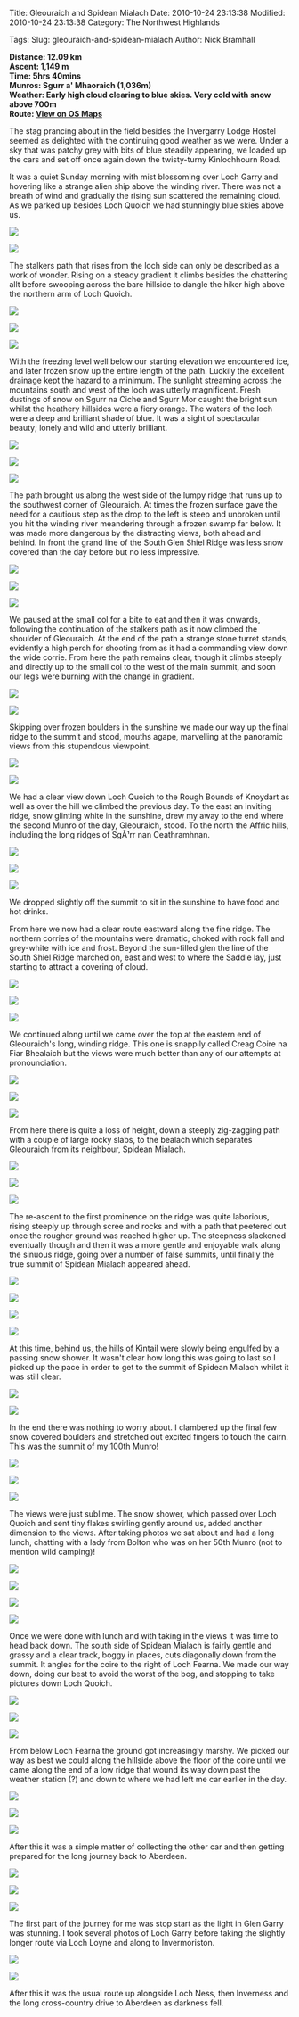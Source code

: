 Title: Gleouraich and Spidean Mialach
Date: 2010-10-24 23:13:38
Modified: 2010-10-24 23:13:38
Category: The Northwest Highlands

Tags: 
Slug: gleouraich-and-spidean-mialach
Author: Nick Bramhall

**Distance: 12.09 km  
Ascent: 1,149 m  
Time: 5hrs 40mins  
Munros: Sgurr a' Mhaoraich (1,036m)  
Weather: Early high cloud clearing to blue skies. Very cold with snow above 700m  
Route: [View on OS Maps](https://www.invertedworld.co.uk/trip/337)**



The stag prancing about in the field besides the Invergarry Lodge Hostel seemed as delighted with the continuing good weather as we were. Under a sky that was patchy grey with bits of blue steadily appearing, we loaded up the cars and set off once again down the twisty-turny Kinlochhourn Road. 

<!--more-->

It was a quiet Sunday morning with mist blossoming over Loch Garry and hovering like a strange alien ship above the winding river. There was not a breath of wind and gradually the rising sun scattered the remaining cloud. As we parked up besides Loch Quoich we had stunningly blue skies above us.



[![](http://farm2.static.flickr.com/1169/5132269259_212c0b9892_b.jpg)](http://www.flickr.com/photos/53725815@N00/5132269259)



[![](http://farm5.static.flickr.com/4062/5132875460_279898b043_b.jpg)](http://www.flickr.com/photos/53725815@N00/5132875460)



The stalkers path that rises from the loch side can only be described as a work of wonder. Rising on a steady gradient it climbs besides the chattering allt before swooping across the bare hillside to dangle the hiker high above the northern arm of Loch Quoich. 



[![](http://farm2.static.flickr.com/1087/5132281163_0dc54edf84_b.jpg)](http://www.flickr.com/photos/53725815@N00/5132281163)



[![](http://farm2.static.flickr.com/1169/5132943772_c16087a4d2_b.jpg)](http://www.flickr.com/photos/53725815@N00/5132943772)



[![](http://farm5.static.flickr.com/4050/5132965062_bbf5661c8d_b.jpg)](http://www.flickr.com/photos/53725815@N00/5132965062)



With the freezing level well below our starting elevation we encountered ice, and later frozen snow up the entire length of the path. Luckily the excellent drainage kept the hazard to a minimum. The sunlight streaming across the mountains south and west of the loch was utterly magnificent. Fresh dustings of snow on Sgurr na Ciche and Sgurr Mor caught the bright sun whilst the heathery hillsides were a fiery orange. The waters of the loch were a deep and brilliant shade of blue. It was a sight of spectacular beauty; lonely and wild and utterly brilliant.



[![](http://static.flickr.com/1229/5112051071_6160716ce1_b.jpg)](http://www.flickr.com/photos/53725815@N00/5112051071)



[![](http://farm2.static.flickr.com/1164/5132356067_ee752d409b_b.jpg)](http://www.flickr.com/photos/53725815@N00/5132356067)



[![](http://farm5.static.flickr.com/4106/5132994296_2ff81c4ab2_b.jpg)](http://www.flickr.com/photos/53725815@N00/5132994296)



The path brought us along the west side of the lumpy ridge that runs up to the southwest corner of Gleouraich. At times the frozen surface gave the need for a cautious step as the drop to the left is steep and unbroken until you hit the winding river meandering through a frozen swamp far below. It was made more dangerous by the distracting views, both ahead and behind. In front the grand line of the South Glen Shiel Ridge was less snow covered than the day before but no less impressive.



[![](http://static.flickr.com/1192/5133071434_6fd984a872_b.jpg)](http://www.flickr.com/photos/53725815@N00/5133071434)



[![](http://static.flickr.com/4050/5133076666_ba175e8321_b.jpg)](http://www.flickr.com/photos/53725815@N00/5133076666)



[![](http://farm2.static.flickr.com/1124/5133081386_2245568d07_b.jpg)](http://www.flickr.com/photos/53725815@N00/5133081386)



We paused at the small col for a bite to eat and then it was onwards, following the continuation of the stalkers path as it now climbed the shoulder of Gleouraich. At the end of the path a strange stone turret stands, evidently a high perch for shooting from as it had a commanding view down the wide corrie. From here the path remains clear, though it climbs steeply and directly up to the small col to the west of the main summit, and soon our legs were burning with the change in gradient.



[![](http://farm2.static.flickr.com/1350/5133102466_d409aaf065_b.jpg)](http://www.flickr.com/photos/53725815@N00/5133102466)



[![](http://farm2.static.flickr.com/1429/5132507023_59d2a6ce7a_b.jpg)](http://www.flickr.com/photos/53725815@N00/5132507023)

 

Skipping over frozen boulders in the sunshine we made our way up the final ridge to the summit and stood, mouths agape, marvelling at the panoramic views from this stupendous viewpoint. 



[![](http://farm5.static.flickr.com/4031/5132528221_16a100417c_b.jpg)](http://www.flickr.com/photos/53725815@N00/5132528221)





[![](http://farm5.static.flickr.com/4083/5132545223_c090b35e4a_b.jpg)](http://www.flickr.com/photos/53725815@N00/5132545223)



We had a clear view down Loch Quoich to the Rough Bounds of Knoydart as well as over the hill we climbed the previous day. To the east an inviting ridge, snow glinting white in the sunshine, drew my away to the end where the second Munro of the day, Gleouraich, stood. To the north the Affric hills, including the long ridges of SgÃ¹rr nan Ceathramhnan.



[![](http://farm2.static.flickr.com/1093/5132694485_76e96a0430_b.jpg)](http://www.flickr.com/photos/53725815@N00/5132694485)



[![](http://farm2.static.flickr.com/1164/5132715693_e7207c1a7d_b.jpg)](http://www.flickr.com/photos/53725815@N00/5132715693)



[![](http://farm2.static.flickr.com/1378/5133311552_aebf5b67b6_b.jpg)](http://www.flickr.com/photos/53725815@N00/5133311552)

 

We dropped slightly off the summit to sit in the sunshine to have food and hot drinks.

 

From here we now had a clear route eastward along the fine ridge. The northern corries of the mountains were dramatic; choked with rock fall and grey-white with ice and frost. Beyond the sun-filled glen the line of the South Shiel Ridge marched on, east and west to where the Saddle lay, just starting to attract a covering of cloud.



[![](http://farm5.static.flickr.com/4017/5133347410_a44d71d416_b.jpg)](http://www.flickr.com/photos/53725815@N00/5133347410)



[![](http://farm2.static.flickr.com/1342/5133369774_e9811b5639_b.jpg)](http://www.flickr.com/photos/53725815@N00/5133369774)



[![](http://farm2.static.flickr.com/1421/5133393430_b0f0d1293a_b.jpg)](http://www.flickr.com/photos/53725815@N00/5133393430)



We continued along until we came over the top at the eastern end of Gleouraich's long, winding ridge. This one is snappily called Creag Coire na Fiar Bhealaich but the views were much better than any of our attempts at pronounciation.



[![](http://farm5.static.flickr.com/4090/5132739669_e5ece0e556_b.jpg)](http://www.flickr.com/photos/53725815@N00/5132739669)



[![](http://farm5.static.flickr.com/4064/5133410304_99bb2fa14e_b.jpg)](http://www.flickr.com/photos/53725815@N00/5133410304)



[![](http://farm2.static.flickr.com/1049/5133430540_140fb6835a_b.jpg)](http://www.flickr.com/photos/53725815@N00/5133430540)



From here there is quite a loss of height, down a steeply zig-zagging path with a couple of large rocky slabs, to the bealach which separates Gleouraich from its neighbour, Spidean Mialach.



[![](http://farm5.static.flickr.com/4004/5132834549_62c9b9bf96_b.jpg)](http://www.flickr.com/photos/53725815@N00/5132834549)



[![](http://farm5.static.flickr.com/4036/5133447912_eedce4851e_b.jpg)](http://www.flickr.com/photos/53725815@N00/5133447912)



[![](http://farm2.static.flickr.com/1264/5133456950_08a17fd7a0_b.jpg)](http://www.flickr.com/photos/53725815@N00/5133456950)



The re-ascent to the first prominence on the ridge was quite laborious, rising steeply up through scree and rocks and with a path that peetered out once the rougher ground was reached higher up. The steepness slackened eventually though and then it was a more gentle and enjoyable walk along the sinuous ridge, going over a number of false summits, until finally the true summit of Spidean Mialach appeared ahead. 



[![](http://farm5.static.flickr.com/4149/5132894073_9d33e49f19_b.jpg)](http://www.flickr.com/photos/53725815@N00/5132894073)



[![](http://farm2.static.flickr.com/1370/5133500982_08a22effe0_b.jpg)](http://www.flickr.com/photos/53725815@N00/5133500982)



[![](http://farm2.static.flickr.com/1438/5133505700_41b15906ba_b.jpg)](http://www.flickr.com/photos/53725815@N00/5133505700)



[![](http://farm5.static.flickr.com/4029/5132888115_1060145500_b.jpg)](http://www.flickr.com/photos/53725815@N00/5132888115)



At this time, behind us, the hills of Kintail were slowly being engulfed by a passing snow shower. It wasn't clear how long this was going to last so I picked up the pace in order to get to the summit of Spidean Mialach whilst it was still clear.



[![](http://farm2.static.flickr.com/1421/5133558822_984520375f_b.jpg)](http://www.flickr.com/photos/53725815@N00/5133558822)



[![](http://static.flickr.com/1060/5133599610_3c524afc29_b.jpg)](http://www.flickr.com/photos/53725815@N00/5133599610)



In the end there was nothing to worry about. I clambered up the final few snow covered boulders and stretched out excited fingers to touch the cairn. This was the summit of my 100th Munro!



[![](http://static.flickr.com/1112/5132990215_df15f4f88b_b.jpg)](http://www.flickr.com/photos/53725815@N00/5132990215)



[![](http://static.flickr.com/4107/5133613768_8b28af08bd_b.jpg)](http://www.flickr.com/photos/53725815@N00/5133613768)



[![](http://static.flickr.com/1116/5132977883_e92f74ddbf_b.jpg)](http://www.flickr.com/photos/53725815@N00/5132977883)



The views were just sublime. The snow shower, which passed over Loch Quoich and sent tiny flakes swirling gently around us, added another dimension to the views. After taking photos we sat about and had a long lunch, chatting with a lady from Bolton who was on her 50th Munro (not to mention wild camping)!



[![](http://farm2.static.flickr.com/1334/5133263261_954fce0151_b.jpg)](http://www.flickr.com/photos/53725815@N00/5133263261)



[![](http://farm5.static.flickr.com/4086/5133268693_604fd92b13_b.jpg)](http://www.flickr.com/photos/53725815@N00/5133268693)



[![](http://farm5.static.flickr.com/4024/5133919166_44d3a378de_b.jpg)](http://www.flickr.com/photos/53725815@N00/5133919166)



[![](http://farm2.static.flickr.com/1096/5133925828_1fdb1efd87_b.jpg)](http://www.flickr.com/photos/53725815@N00/5133925828)



Once we were done with lunch and with taking in the views it was time to head back down. The south side of Spidean Mialach is fairly gentle and grassy and a clear track, boggy in places, cuts diagonally down from the summit. It angles for the coire to the right of Loch Fearna. We made our way down, doing our best to avoid the worst of the bog, and stopping to take pictures down Loch Quoich.



[![](http://farm5.static.flickr.com/4040/5133939292_3fe9ecc8eb_b.jpg)](http://www.flickr.com/photos/53725815@N00/5133939292)



[![](http://farm5.static.flickr.com/4026/5133382805_3b367e727b_b.jpg)](http://www.flickr.com/photos/53725815@N00/5133382805)



[![](http://farm5.static.flickr.com/4003/5133990244_ced46f3074_b.jpg)](http://www.flickr.com/photos/53725815@N00/5133990244)



From below Loch Fearna the ground got increasingly marshy. We picked our way as best we could along the hillside above the floor of the coire until we came along the end of a low ridge that wound its way down past the weather station (?) and down to where we had left me car earlier in the day.



[![](http://farm5.static.flickr.com/4029/5133425161_85a0f086a3_b.jpg)](http://www.flickr.com/photos/53725815@N00/5133425161)



[![](http://farm5.static.flickr.com/4144/5134037210_8b6d0194bc_b.jpg)](http://www.flickr.com/photos/53725815@N00/5134037210)



[![](http://farm2.static.flickr.com/1431/5133461261_ffdef967d9_b.jpg)](http://www.flickr.com/photos/53725815@N00/5133461261)



After this it was a simple matter of collecting the other car and then getting prepared for the long journey back to Aberdeen.



[![](http://farm2.static.flickr.com/1052/5134077676_8d9145334b_b.jpg)](http://www.flickr.com/photos/53725815@N00/5134077676)



[![](http://farm5.static.flickr.com/4091/5133469393_a2e7f0a1c5_b.jpg)](http://www.flickr.com/photos/53725815@N00/5133469393)



[![](http://farm2.static.flickr.com/1343/5134082338_71072958a9_b.jpg)](http://www.flickr.com/photos/53725815@N00/5134082338)



The first part of the journey for me was stop start as the light in Glen Garry was stunning. I took several photos of Loch Garry before taking the slightly longer route via Loch Loyne and along to Invermoriston.



[![](http://farm2.static.flickr.com/1073/5134103390_303b4ddbc5_b.jpg)](http://www.flickr.com/photos/53725815@N00/5134103390)



[![](http://farm2.static.flickr.com/1257/5134115990_062f7d9b26_b.jpg)](http://www.flickr.com/photos/53725815@N00/5134115990)



After this it was the usual route up alongside Loch Ness, then Inverness and the long cross-country drive to Aberdeen as darkness fell.


